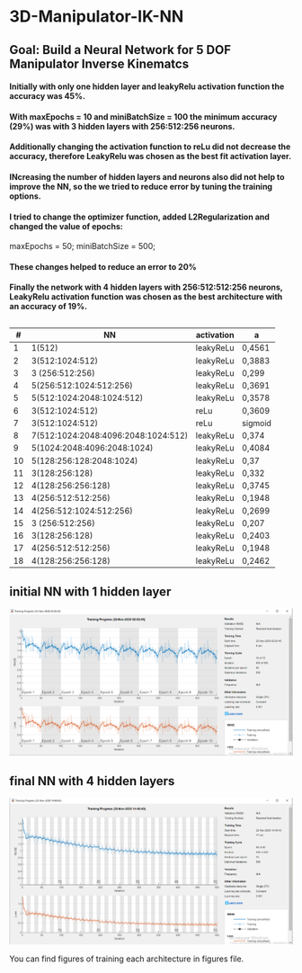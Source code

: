 # 3D-Manipulator-IK-NN

## Goal: Build a Neural Network for 5 DOF Manipulator Inverse Kinematcs

#### Initially with only one hidden layer and leakyRelu activation function the accuracy was 45%.

#### With maxEpochs = 10  and miniBatchSize = 100 the minimum accuracy (29%) was with 3 hidden layers with 256:512:256 neurons.

#### Additionally changing the activation function to reLu did not decrease the accuracy, therefore LeakyRelu was chosen as the best fit activation layer.

#### INcreasing the number of hidden layers and neurons also did not help to improve the NN, so the we tried to reduce error by tuning the training options.

#### I tried to change the optimizer function, added L2Regularization and changed the value of epochs:

maxEpochs = 50;
miniBatchSize = 500; 

#### These changes helped to reduce an error to 20%

#### Finally the network with 4 hidden layers with 256:512:512:256 neurons, LeakyRelu activation function was chosen as the best architecture with an accuracy of 19%. 

## 
| #	| NN	| activation	| a|
|-----|----|-----|----|
| 1	| 1(512) |	leakyReLu| 	0,4561	
| 2	| 3(512:1024:512)	| leakyReLu |	0,3883	
| 3	| 3 (256:512:256)	| leakyReLu	|0,299	
| 4	| 5(256:512:1024:512:256)	| leakyReLu	| 0,3691	
| 5	 | 5(512:1024:2048:1024:512)	| leakyReLu |	0,3578	
| 6	| 3(512:1024:512)	| reLu	| 0,3609	
| 7 |	3(512:1024:512)	| reLu	|	sigmoid
|8	| 7(512:1024:2048:4096:2048:1024:512)	| leakyReLu	| 0,374	
|9	| 5(1024:2048:4096:2048:1024)	| leakyReLu	| 0,4084	
|10	| 5(128:256:128:2048:1024) |	leakyReLu | 0,37	
|11	| 3(128:256:128) | 	leakyReLu	|0,332	
|12	| 4(128:256:256:128)	| leakyReLu	|0,3745	
|13	| 4(256:512:512:256)	| leakyReLu	| 0,1948|	epoch
|14	| 4(256:512:1024:512:256)	| leakyReLu	| 0,2699	
|15	| 3 (256:512:256)	| leakyReLu	| 0,207	
|16	| 3(128:256:128)	| leakyReLu	| 0,2403	
|17	| 4(256:512:512:256)	| leakyReLu | 	0,1948	
|18 |	4(128:256:256:128)	| leakyReLu | 	0,2462	

## initial NN with 1 hidden layer
![First](figures/1.PNG)
## final NN with 4 hidden layers

![Last](figures/17.PNG)


You can find figures of training each architecture in figures file.
